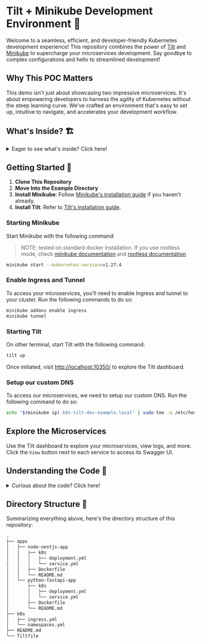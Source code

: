 # Tilt + Minikube Development Environment 🚀

Welcome to a seamless, efficient, and developer-friendly Kubernetes development experience! This repository combines the power of [Tilt](https://tilt.dev/) and [Minikube](https://minikube.sigs.k8s.io/) to supercharge your microservices development. Say goodbye to complex configurations and hello to streamlined development!

## Why This POC Matters

This demo isn't just about showcasing two impressive microservices. It's about empowering developers to harness the agility of Kubernetes without the steep learning curve. We've crafted an environment that's easy to set up, intuitive to navigate, and accelerates your development workflow.

## What's Inside? 🏗️

<details><summary>Eager to see what's inside? Click here!</summary>

### Microservices 📦

1. **Node.js with Nest.js** 🟢
   A beautifully crafted Nest.js API, complete with Swagger integration for effortless exploration.

2. **Python with FastAPI** 🐍
   Dive into FastAPI's high-performance world! Another RESTful API flaunting a Swagger interface for swift exploration.

### Kubernetes 🚢

1. **Ingress** 🛣️
   Easily route traffic to your microservices with Ingress.

2. **Namespaces** 📁
   Organize your microservices with namespaces.

3. **Deployments** 🚀
   Deploy your microservices with ease.

4. **Services** 📡
   Expose your microservices with services.

### Tilt 🚀

1. **Tiltfile** 📜
   Configure your development environment with Tilt.

</details>

## Getting Started 🚦

1. **Clone This Repository**
2. **Move Into the Example Directory**
3. **Install Minikube**: Follow [Minikube's installation guide](https://minikube.sigs.k8s.io/docs/start/) if you haven't already.
4. **Install Tilt**: Refer to [Tilt's installation guide](https://docs.tilt.dev/install.html).

### Starting Minikube

Start Minikube with the following command:

> NOTE: tested on standard docker installation. If you use rootless mode, check [minikube documentation](https://minikube.sigs.k8s.io/docs/drivers/docker/#requirements) and [rootless documentation](https://rootlesscontaine.rs/getting-started/kubernetes/#minikube)

```sh
minikube start --kubernetes-version=v1.27.4
```

### Enable Ingress and Tunnel

To access your microservices, you'll need to enable Ingress and tunnel to your cluster. Run the following commands to do so:

```sh
minikube addons enable ingress
minikube tunnel
```

### Starting Tilt

On other terminal, start Tilt with the following command:

```sh
tilt up
```

Once initiated, visit [http://localhost:10350/](http://localhost:10350/) to explore the Tilt dashboard.

### Setup our custom DNS

To access our microservices, we need to setup our custom DNS. Run the following command to do so:

```sh
echo "$(minikube ip) k8s-tilt-dev-example.local" | sudo tee -a /etc/hosts
```

## Explore the Microservices

Use the Tilt dashboard to explore your microservices, view logs, and more. Click the `View` button next to each service to access its Swagger UI.

## Understanding the Code 🧐

<details><summary>Curious about the code? Click here!</summary>

### Ingress

The `k8s/ingress.yml` routes traffic to the microservices. Enable it with:

### Namespaces

Organize microservices using the `k8s/namespaces.yml` file, making management a breeze.

### Microservices

Each microservice in the `apps` directory has the following key components:

#### Dockerfile 🐳

The `Dockerfile` defines the microservice's Docker image. Customize it to your liking!

#### Kubernetes YAML Files 📄

The `k8s` directory contains the Kubernetes YAML files for each microservice. Each microservice has a `deployment.yml` and `service.yml` file:

- `deployment.yml`: Defines the microservice's deployment. A deployment is a Kubernetes object that manages a replicated application. It creates Pods and ReplicaSets to ensure the desired number of Pods are running and available.
- `service.yml`: Defines the microservice's service. A service is a Kubernetes object that exposes an application running on a set of Pods as a network service.

## Tiltfile 📜

The `Tiltfile` configures Tilt. Customize your dev environment and add more microservices here.

</details>

## Directory Structure 📁

Summarizing everything above, here's the directory structure of this repository:

```txt
.
├── apps
│   ├── node-nestjs-app
│   │   ├── k8s
│   │   │   ├── deployment.yml
│   │   │   └── service.yml
│   │   ├── Dockerfile
│   │   └── README.md
│   └── python-fastapi-app
│       ├── k8s
│       │   ├── deployment.yml
│       │   └── service.yml
│       ├── Dockerfile
│       └── README.md
├── k8s
│   ├── ingress.yml
│   └── namespaces.yml
├── README.md
└── Tiltfile
```

